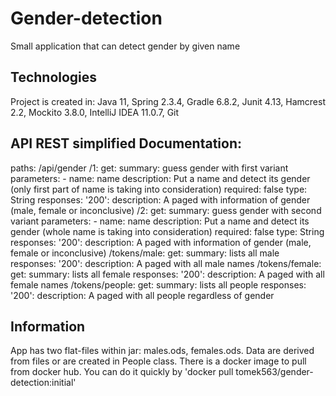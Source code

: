 # Gender-detection
Small application that can detect gender by given name

## Technologies
Project is created in: Java 11, Spring 2.3.4, Gradle 6.8.2, Junit 4.13, Hamcrest 2.2, Mockito 3.8.0, IntelliJ IDEA 11.0.7, Git

## API REST simplified Documentation:
paths: /api/gender
  /1:
    get:
      summary: guess gender with first variant
      parameters:
        - name: name
          description: Put a name and detect its gender (only first part of name is taking into consideration)
          required: false
          type: String
      responses:
        '200':
          description: A paged with information of gender (male, female or inconclusive)
  /2: 
      get:
        summary: guess gender with second variant
        parameters:
          - name: name
            description: Put a name and detect its gender (whole name is taking into consideration)
            required: false
            type: String
        responses:
          '200':
            description: A paged with information of gender (male, female or inconclusive)
  /tokens/male: 
      get:
        summary: lists all male
        responses:
          '200':
            description: A paged with all male names
 /tokens/female: 
      get:
        summary: lists all female
        responses:
          '200':
            description: A paged with all female names
 /tokens/people: 
      get:
        summary: lists all people
        responses:
          '200':
            description: A paged with all people regardless of gender
            
## Information
App has two flat-files within jar: males.ods, females.ods. Data are derived from files or are created in People class. There is a docker image to pull from docker hub. 
You can do it quickly by 'docker pull tomek563/gender-detection:initial'
